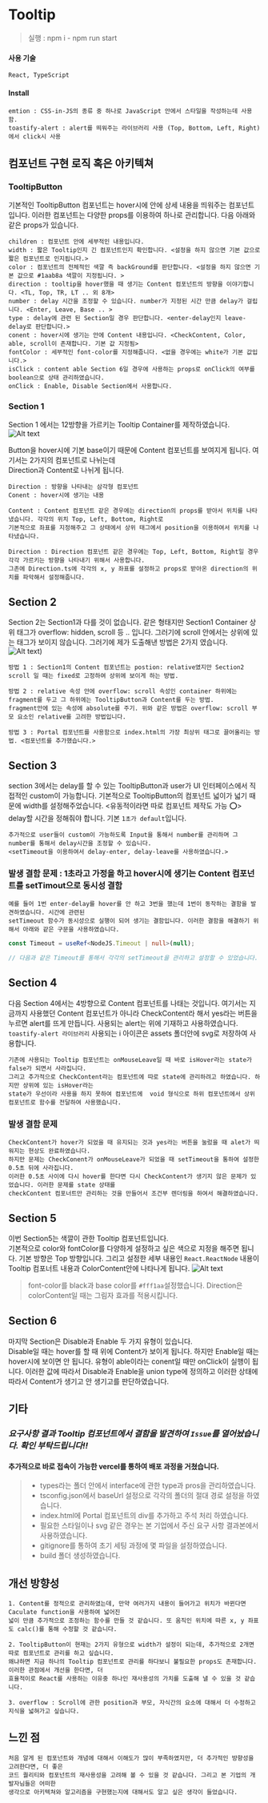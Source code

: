 # Tooltip

> 실행 : npm i - npm run start

#### 사용 기술

    React, TypeScript

#### Install

    emtion : CSS-in-JS의 종류 중 하나로 JavaScript 안에서 스타일을 작성하는데 사용함.
    toastify-alert : alert를 띄워주는 라이브러리 사용 (Top, Bottom, Left, Right)에서 click시 사용

## 컴포넌트 구현 로직 혹은 아키텍쳐

### TooltipButton

기본적인 TooltipButton 컴포넌트는 hover시에 안에 상세 내용을 띄워주는 컴포넌트입니다. 이러한 컴포넌트는 다양한 props를 이용하여 하나로 관리합니다. 다음 아래와 같은 props가 있습니다.

    children : 컴포넌트 안에 세부적인 내용입니다.
    width : 짧은 Tooltip인지 긴 컴포넌트인지 확인합니다. <설정을 하지 않으면 기본 값으로 짧은 컴포넌트로 인지됩니다.>
    color : 컴포넌트의 전체적인 색깔 즉 backGround를 판단합니다. <설정을 하지 않으면 기본 값으로 #1aab8a 색깔이 지정됩니다. >
    direction : tooltip을 hover했을 때 생기는 Content 컴포넌트의 방향을 이야기합니다. <TL, Top, TR, LT .. 외 8개>
    number : delay 시간을 조정할 수 있습니다. number가 지정된 시간 만큼 delay가 걸립니다. <Enter, Leave, Base .. >
    type : delay에 관련 된 Section일 경우 판단합니다. <enter-delay인지 leave-delay로 판단합니다.>
    conent : hover시에 생기는 안에 Content 내용입니다. <CheckContent, Color, able, scroll이 존재합니다. 기본 값 지정됨>
    fontColor : 세부적인 font-color를 지정해줍니다. <없을 경우에는 white가 기본 값입니다.>
    isClick : content able Section 6일 경우에 사용하는 props로 onClick의 여부를 boolean으로 상태 관리하였습니다.
    onClick : Enable, Disable Section에서 사용합니다.

### Section 1

Section 1 에서는 12방향을 가르키는 Tooltip Container를 제작하였습니다.
![Alt text](image.png)

Button을 hover시에 기본 base이기 때문에 Content 컴포넌트를 보여지게 됩니다. 여기서는 2가지의 컴포넌트로 나뉘는데 <br/>
Direction과 Content로 나뉘게 됩니다.

    Direction : 방향을 나타내는 삼각형 컴포넌트
    Conent : hover시에 생기는 내용

    Content : Content 컴포넌트 같은 경우에는 direction의 props를 받아서 위치를 나타냈습니다. 각각의 위치 Top, Left, Bottom, Right로
    기본적으로 좌표를 지정해주고 그 상태에서 상위 태그에서 position을 이용하여서 위치를 나타냈습니다.

    Direction : Direction 컴포넌트 같은 경우에는 Top, Left, Bottom, Right일 경우 각각 가르키는 방향을 나타내기 위해서 사용합니다.
    그존에 Direction.ts에 각각의 x, y 좌표를 설정하고 props로 받아온 direction의 위치를 파악해서 설정해줍니다.

## Section 2

Section 2는 Section1과 다를 것이 없습니다. 같은 형태지만 Section1 Container 상위 태그가 overflow: hidden, scroll 등 .. 입니다. 그러기에 scroll 안에서는 상위에 있는 태그가 보이지 않습니다. 그러기에 제가 도출해낸 방법은 2가지 였습니다.
![Alt text](image-2.png))

    방법 1 : Section1의 Content 컴포넌트는 postion: relative였지만 Section2 scroll 일 때는 fixed로 고정하여 상위에 보이게 하는 방법.

    방법 2 : relative 속성 안에 overflow: scroll 속성인 container 하위에는 fragment를 두고 그 하위에는 TooltipButton과 Content를 두는 방법.
    fragment안에 있는 속성에 absolute를 주기. 위와 같은 방법은 overflow: scroll 부모 요소인 relative를 고려한 방법입니다.

    방법 3 : Portal 컴포넌트를 사용함으로 index.html의 가장 최상위 태그로 끌어올리는 방법. <컴포넌트를 추가했습니다.>

## Section 3

section 3에서는 delay를 할 수 있는 TooltipButton과 user가 UI 인터페이스에서 직접적인 custom이 가능합니다. 기본적으로 TooltipButton의 컴포넌트 넓이가 넓기 때문에 width를 설정해주었습니다. <유동적이라면 따로 컴포넌트 제작도 가능 ⭕️> delay할 시간을 정해줘야 합니다. 기본 `1초가 default`입니다.

    추가적으로 user들이 custom이 가능하도록 Input을 통해서 number를 관리하며 그 number를 통해서 delay시간을 조정할 수 있습니다.
    <setTimeout을 이용하여서 delay-enter, delay-leave를 사용하였습니다.>

### 발생 결함 문제 : 1초라고 가정을 하고 hover시에 생기는 Content 컴포넌트를 setTimout으로 동시성 결함

    예를 들어 1번 enter-delay를 hover를 안 하고 3번을 했는데 1번이 동작하는 결함을 발견하였습니다. 시간에 관련된
    setTimeout 함수가 동시성으로 실행이 되어 생기는 결함입니다. 이러한 결함을 해결하기 위해서 아래와 같은 구문을 사용하였습니다.

```ts
const Timeout = useRef<NodeJS.Timeout | null>(null);

// 다음과 같은 Timeout를 통해서 각각의 setTimeout을 관리하고 설정할 수 있었습니다.
```

## Section 4

다음 Section 4에서는 4방향으로 Content 컴포넌트를 나태는 것입니다. 여기서는 지금까지 사용했던 Content 컴포넌트가 아니라 CheckContent라 해서 yes라는 버튼을 누르면 alert를 뜨게 만듭니다. 사용되는 alert는 위에 기재하고 사용하였습니다. `toastify-alert 라이브러리` 사용되는 i 아이콘은 assets 폴더안에 svg로 저장하여 사용합니다.

    기존에 사용되는 Tooltip 컴포넌트는 onMouseLeave일 때 바로 isHover라는 state가 false가 되면서 사라집니다.
    그리고 추가적으로 CheckContent라는 컴포넌트에 따로 state에 관리하려고 하였습니다. 하지만 상위에 있는 isHover라는
    state가 우선이라 사용을 하지 못하여 컴포넌트에  void 형식으로 하위 컴포넌트에서 상위 컴포넌트로 함수를 전달하여 사용했습니다.

### 발생 결함 문제

    CheckContent가 hover가 되었을 때 유지되는 것과 yes라는 버튼을 눌렀을 때 alet가 띄워지는 현상도 완료하였습니다.
    하지만 문제는 CheckConent가 onMouseLeave가 되었을 때 setTimeout을 통하여 설정한 0.5초 뒤에 사라집니다.
    이러한 0.5초 사이에 다시 hover를 한다면 다시 CheckContent가 생기지 않은 문제가 있었습니다. 이러한 문제를 state 상태를
    checkContent 컴포너트만 관리하는 것을 만들어서 조건부 렌더링을 하여서 해결하였습니다.

## Section 5

이번 Section5는 색깔이 관한 Tooltip 컴포넌트입니다.<br/>
기본적으로 color와 fontColor를 다양하게 설정하고 싶은 색으로 지정을 해주면 됩니다. 기본 방향은 Top 방향입니다. 그리고 설정한 세부 내용인 `React.ReactNode` 내용이 Tooltip 컴포너트 내용과 ColorContent안에 나타나게 됩니다.
![Alt text](image-3.png)

> font-color를 black과 base color를 `#fff1aa`설정했습니다.
> Direction은 colorContent일 때는 그림자 효과를 적용시킵니다.

## Section 6

마지막 Section은 Disable과 Enable 두 가지 유형이 있습니다.<br/>
Disable일 때는 hover를 할 때 위에 Content가 보이게 됩니다. 하지만 Enable일 때는 hover시에 보이면 안 됩니다. 유형이 able이라는 conent일 때만 onClick이 실행이 됩니다. 이러한 값에 따라서 Disable과 Enable을 union type에 정의하고
이러한 상태에 따라서 Content가 생기고 안 생기고를 판단하였습니다.

## 기타

### _요구사항 결과 Tooltip 컴포넌트에서 결함을 발견하여 `Issue`를 열어놨습니다. 확인 부탁드립니다!!_

#### 추가적으로 바로 접속이 가능한 vercel를 통하여 배포 과정을 거쳤습니다.

> - types라는 폴더 안에서 interface에 관한 type과 pros을 관리하였습니다.
> - tsconfig.json에서 baseUrl 설정으로 각각의 폴더의 절대 경로 설정을 하였습니다.
> - index.html에 Portal 컴포넌트의 div를 추가하고 주석 처리 하였습니다.
> - 필요한 스타일이나 svg 같은 경우는 본 기업에서 주신 요구 사항 결과본에서 사용하였습니다.
> - gitignore를 통하여 초기 세팅 과정에 몇 파일을 설정하였습니다.
> - build 폴더 생성하였습니다.

## 개선 방향성

    1. Content를 정적으로 관리하였는데, 만약 여러가지 내용이 들어가고 위치가 바뀐다면 Caculate function을 사용하여 넓어진
    넓이 만큼 추가적으로 조정하는 함수를 만들 것 같습니다. 또 움직인 위치에 따른 x, y 좌표도 calc()를 통해 수정할 것 같습니다.

    2. TooltipButton이 현재는 2가지 유형으로 width가 설정이 되는데, 추가적으로 2개면 따로 컴포넌트로 관리를 하고 싶습니다.
    왜냐하면 지금 하나의 Tooltip 컴포넌트로 관리를 하다보니 불필요한 props도 존재합니다. 이러한 관점에서 개선을 한다면, 더
    효율적이로 React를 사용하는 이유중 하나인 재사용성의 가치를 도출해 낼 수 있을 것 같습니다.

    3. overflow : Scroll에 관한 position과 부모, 자식간의 요소에 대해서 더 수정하고 지식을 넓혀가고 싶습니다.

## 느낀 점

    처음 알게 된 컴포넌트와 개념에 대해서 이해도가 많이 부족하였지만, 더 추가적인 방향성을 고려한다면, 더 좋은
    코드 퀄리티와 컴포넌트의 재사용성을 고려해 볼 수 있을 것 같습니다. 그리고 본 기업의 개발자님들은 어떠한
    생각으로 아키텍쳐와 알고리즘을 구현했는지에 대해서도 알고 싶은 생각이 들었습니다.
